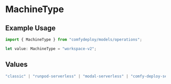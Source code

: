 # MachineType

## Example Usage

```typescript
import { MachineType } from "comfydeploy/models/operations";

let value: MachineType = "workspace-v2";
```

## Values

```typescript
"classic" | "runpod-serverless" | "modal-serverless" | "comfy-deploy-serverless" | "workspace" | "workspace-v2"
```